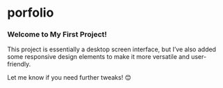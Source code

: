 <h1> porfolio </h1>

<h3>Welcome to My First Project!</h3> 

<p>
This project is essentially a desktop screen interface, but I’ve also added some responsive design elements to make it more versatile and user-friendly.  


Let me know if you need further tweaks! 😊
</p>